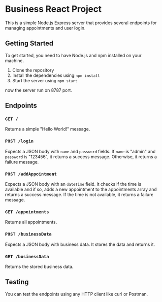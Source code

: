 # Business React Project

This is a simple Node.js Express server that provides several endpoints for managing appointments and user login.

## Getting Started

To get started, you need to have Node.js and npm installed on your machine.

1. Clone the repository
2. Install the dependencies using `npm install`
3. Start the server using `npm start`

now the server run on 8787 port.

## Endpoints

### `GET /`

Returns a simple "Hello World!" message.

### `POST /login`

Expects a JSON body with `name` and `password` fields. If `name` is "admin" and `password` is "123456", it returns a success message. Otherwise, it returns a failure message.

### `POST /addAppointment`

Expects a JSON body with an `dateTime` field. It checks if the time is available and if so, adds a new appointment to the appointments array and returns a success message. If the time is not available, it returns a failure message.

### `GET /appointments`

Returns all appointments.

### `POST /businessData`

Expects a JSON body with business data. It stores the data and returns it.

### `GET /businessData`

Returns the stored business data.

## Testing

You can test the endpoints using any HTTP client like curl or Postman.